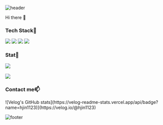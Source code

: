 
![header](https://capsule-render.vercel.app/api?type=waving&color=auto&height=300&section=header&text=Hello%20&fontSize=90)

Hi there 👋

<!--
**Ra-jin/Ra-jin** is a ✨ _special_ ✨ repository because its `README.md` (this file) appears on your GitHub profile.

Here are some ideas to get you started:

- 🔭 I’m currently working on ...
- 🌱 I’m currently learning ...
- 👯 I’m looking to collaborate on ...
- 🤔 I’m looking for help with ...
- 💬 Ask me about ...
- 📫 How to reach me: ...
- 😄 Pronouns: ...
- ⚡ Fun fact: ...
-->
<h3>Tech Stack💬</h3>
<div align="left">
	<img src="https://img.shields.io/badge/HTML5-E34F26?style=for-the-badge&logo=HTML5&logoColor=FFF" />
	<img src="https://img.shields.io/badge/CSS3-1572B6?style=for-the-badge&logo=CSS3&logoColor=FFF" />
  <img src="https://img.shields.io/badge/Javascript-F7DF1E?style=for-the-badge&logo=Javascript&logoColor=111">
  <img src="https://img.shields.io/badge/github-111?style=for-the-badge&logo=github&logoColor=FFF">
</div>

<h3>Stat🌱</h3>
<div align="left">
  <img src="https://github-readme-stats.vercel.app/api/top-langs/?username=Ra-jin&layout=compact"><br><br>
  <img src="https://github-readme-stats.vercel.app/api?username=Ra-jin&show_icons=true">
</div>

<h3>Contact me📫</h3>
<div align="left">
  ![Velog's GitHub stats](https://velog-readme-stats.vercel.app/api/badge?name=hjin1123)](https://velog.io/@hjin1123) 
</div>

![footer](https://capsule-render.vercel.app/api?type=waving&color=auto&height=300&section=footer&text=capsule%20render&fontSize=90)

